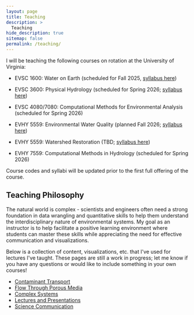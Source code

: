 ```yaml
---
layout: page
title: Teaching
description: >
  Teaching
hide_description: true
sitemap: false
permalink: /teaching/
---
```


I will be teaching the following courses on rotation at the University of Virginia:

-   EVSC 1600: Water on Earth (scheduled for Fall 2025, [syllabus here](https://landscape-ecohydrology.github.io/assets/pdf/EVSC%201600%20-%20Syllabus.pdf))

-   EVSC 3600: Physical Hydrology (scheduled for Spring 2026; [syllabus here](https://landscape-ecohydrology.github.io/assets/pdf/EVSC%203600%20-%20Physical%20Hydrology%20Syllabus%20-%20F24.pdf))

-   EVSC 4080/7080: Computational Methods for Environmental Analysis (scheduled for Spring 2026)

-   EVHY 5559: Environmental Water Quality (planned Fall 2026; [syllabus here](https://landscape-ecohydrology.github.io/assets/pdf/EVHY%205559%20-%20Water%20Quality%20Syllabus%20-%20S25%20-%20DRAFT.pdf))

-   EVHY 5559: Watershed Restoration (TBD; [syllabus here](https://landscape-ecohydrology.github.io/assets/pdf/EVHY%205559%20-%20Watershed%20Restoration%20Syllabus%20-%20S25%20-%20DRAFT.pdf))

-   EVHY 7559: Computational Methods in Hydrology (scheduled for Spring 2026)

Course codes and syllabi will be updated prior to the first full offering of the course.

## Teaching Philosophy

The natural world is complex - scientists and engineers often need a strong foundation in data wrangling and quantitative skills to help them understand the interdisciplinary nature of environmental systems. My goal as an instructor is to help facilitate a positive learning environment where students can master these skills while appreciating the need for effective communication and visualizations.

Below is a collection of content, visualizations, etc. that I've used for lectures I've taught. These pages are still a work in progress; let me know if you have any questions or would like to include something in your own courses!

-   [Contaminant Transport](/teaching/book/intro.html)
-   [Flow Through Porous Media](/teaching/book/flow-through-porous-media.html)
-   [Complex Systems](/teaching/book/complexity-in-environmental-systems.html)
-   [Lectures and Presentations](/teaching/book/lectures-and-presentations.html)
-   [Science Communication](/teaching/book/communicating-your-research.html)
